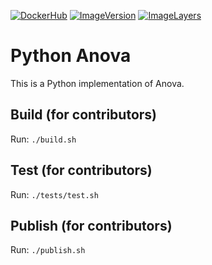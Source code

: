 [![DockerHub](https://img.shields.io/badge/docker-hbpmip%2Fpython--anova-008bb8.svg)](https://hub.docker.com/r/hbpmip/python-anova/) 
[![ImageVersion](https://images.microbadger.com/badges/version/hbpmip/python-anova.svg)](https://hub.docker.com/r/hbpmip/python-anova/tags "hbpmip/python-anova image tags") 
[![ImageLayers](https://images.microbadger.com/badges/image/hbpmip/python-anova.svg)](https://microbadger.com/#/images/hbpmip/python-anova "hbpmip/python-anova on microbadger")

# Python Anova

This is a Python implementation of Anova.


## Build (for contributors)

Run: `./build.sh`


## Test (for contributors)

Run: `./tests/test.sh`


## Publish (for contributors)

Run: `./publish.sh`
